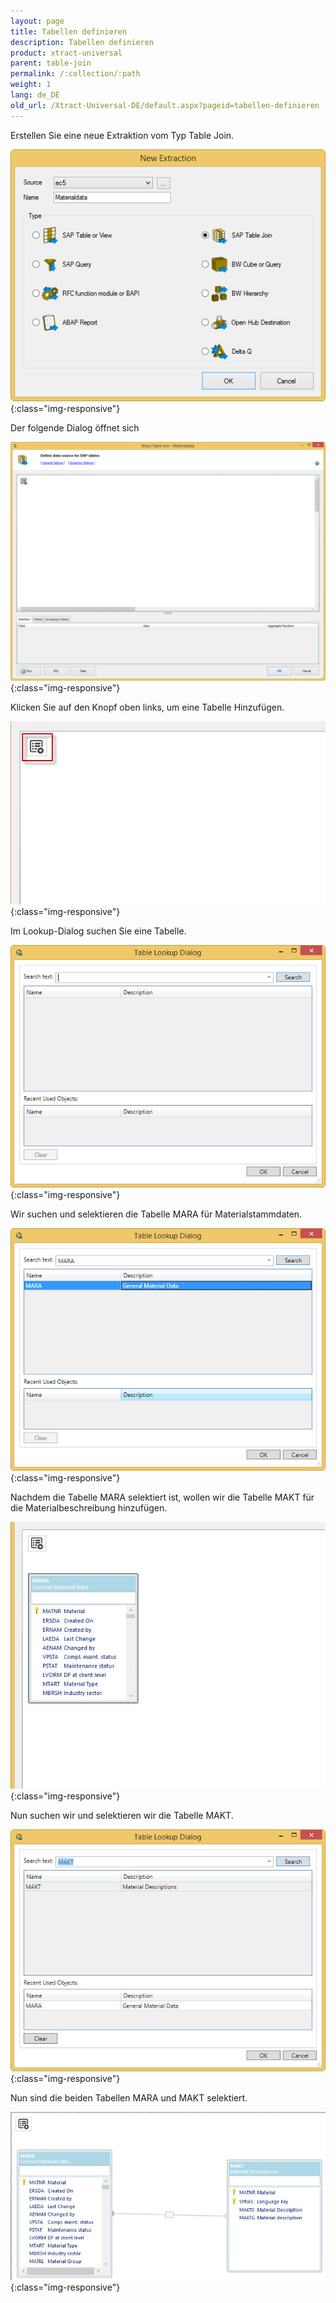 ```yaml
---
layout: page
title: Tabellen definieren
description: Tabellen definieren
product: xtract-universal
parent: table-join
permalink: /:collection/:path
weight: 1
lang: de_DE
old_url: /Xtract-Universal-DE/default.aspx?pageid=tabellen-definieren
---
```


Erstellen Sie eine neue Extraktion vom Typ Table Join. 

![tj-1](/img/content/tj-1.jpg){:class="img-responsive"}

Der folgende Dialog öffnet sich

![tj-2](/img/content/tj-2.jpg){:class="img-responsive"}

Klicken Sie auf den Knopf oben links, um eine Tabelle Hinzufügen. 

![tj-add-table](/img/content/tj-add-table.jpg){:class="img-responsive"}

Im Lookup-Dialog suchen Sie eine Tabelle.

![tj-lookup-1](/img/content/tj-lookup-1.jpg){:class="img-responsive"}

Wir suchen und selektieren die Tabelle MARA für Materialstammdaten.

![tj-lookup-2](/img/content/tj-lookup-2.jpg){:class="img-responsive"}

Nachdem die Tabelle MARA selektiert ist, wollen wir die Tabelle MAKT für die Materialbeschreibung hinzufügen. 

![tj-lookup-2a-mara](/img/content/tj-lookup-2a-mara.jpg){:class="img-responsive"}

Nun suchen wir und selektieren wir die Tabelle MAKT.

![tj-lookup-3](/img/content/tj-lookup-3.jpg){:class="img-responsive"}

Nun sind die beiden Tabellen MARA und MAKT selektiert. 

![tj-2-tables](/img/content/tj-2-tables.jpg){:class="img-responsive"}